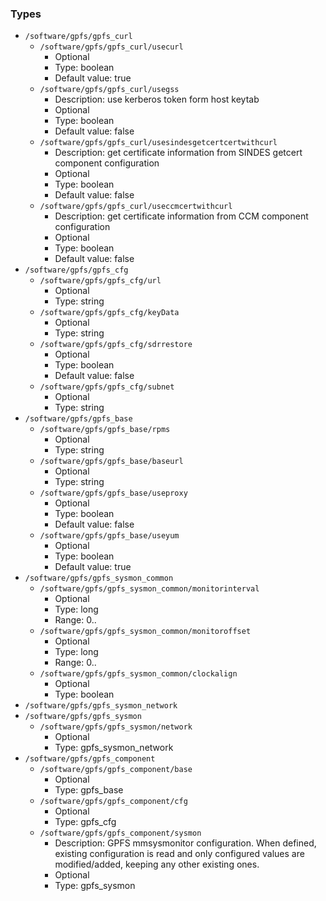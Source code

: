 
### Types

 - `/software/gpfs/gpfs_curl`
    - `/software/gpfs/gpfs_curl/usecurl`
        - Optional
        - Type: boolean
        - Default value: true
    - `/software/gpfs/gpfs_curl/usegss`
        - Description: use kerberos token form host keytab
        - Optional
        - Type: boolean
        - Default value: false
    - `/software/gpfs/gpfs_curl/usesindesgetcertcertwithcurl`
        - Description: get certificate information from SINDES getcert component configuration
        - Optional
        - Type: boolean
        - Default value: false
    - `/software/gpfs/gpfs_curl/useccmcertwithcurl`
        - Description: get certificate information from CCM component configuration
        - Optional
        - Type: boolean
        - Default value: false
 - `/software/gpfs/gpfs_cfg`
    - `/software/gpfs/gpfs_cfg/url`
        - Optional
        - Type: string
    - `/software/gpfs/gpfs_cfg/keyData`
        - Optional
        - Type: string
    - `/software/gpfs/gpfs_cfg/sdrrestore`
        - Optional
        - Type: boolean
        - Default value: false
    - `/software/gpfs/gpfs_cfg/subnet`
        - Optional
        - Type: string
 - `/software/gpfs/gpfs_base`
    - `/software/gpfs/gpfs_base/rpms`
        - Optional
        - Type: string
    - `/software/gpfs/gpfs_base/baseurl`
        - Optional
        - Type: string
    - `/software/gpfs/gpfs_base/useproxy`
        - Optional
        - Type: boolean
        - Default value: false
    - `/software/gpfs/gpfs_base/useyum`
        - Optional
        - Type: boolean
        - Default value: true
 - `/software/gpfs/gpfs_sysmon_common`
    - `/software/gpfs/gpfs_sysmon_common/monitorinterval`
        - Optional
        - Type: long
        - Range: 0..
    - `/software/gpfs/gpfs_sysmon_common/monitoroffset`
        - Optional
        - Type: long
        - Range: 0..
    - `/software/gpfs/gpfs_sysmon_common/clockalign`
        - Optional
        - Type: boolean
 - `/software/gpfs/gpfs_sysmon_network`
 - `/software/gpfs/gpfs_sysmon`
    - `/software/gpfs/gpfs_sysmon/network`
        - Optional
        - Type: gpfs_sysmon_network
 - `/software/gpfs/gpfs_component`
    - `/software/gpfs/gpfs_component/base`
        - Optional
        - Type: gpfs_base
    - `/software/gpfs/gpfs_component/cfg`
        - Optional
        - Type: gpfs_cfg
    - `/software/gpfs/gpfs_component/sysmon`
        - Description: GPFS mmsysmonitor configuration.
      When defined, existing configuration is read and
      only configured values are modified/added, keeping any other existing ones.
        - Optional
        - Type: gpfs_sysmon
